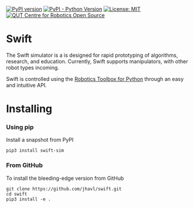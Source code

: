 [![PyPI version](https://badge.fury.io/py/swift-sim.svg)](https://badge.fury.io/py/swift-sim)
[![PyPI - Python Version](https://img.shields.io/pypi/pyversions/swift-sim)](https://img.shields.io/pypi/pyversions/swift-sim)
[![License: MIT](https://img.shields.io/badge/License-MIT-yellow.svg)](https://opensource.org/licenses/MIT)
[![QUT Centre for Robotics Open Source](https://github.com/qcr/qcr.github.io/raw/master/misc/badge.svg)](https://qcr.github.io)

# Swift

The Swift simulator is a is designed for rapid prototyping of algorithms, research, and education. Currently, Swift supports manipulators, with other robot types incoming.

Swift is controlled using the [Robotics Toolbox for Python](https://github.com/petercorke/robotics-toolbox-python) through an easy and intuitive API.


# Installing
### Using pip

Install a snapshot from PyPI

```shell script
pip3 install swift-sim
```

### From GitHub

To install the bleeding-edge version from GitHub

```shell script
git clone https://github.com/jhavl/swift.git
cd swift
pip3 install -e .
```

